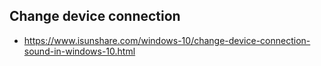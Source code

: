 ## Change device connection
- https://www.isunshare.com/windows-10/change-device-connection-sound-in-windows-10.html
